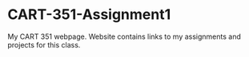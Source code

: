 # CART-351-Assignment1
My CART 351 webpage. Website contains links to my assignments and projects for this class.
